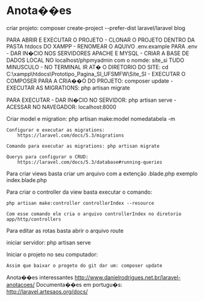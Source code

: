 # Anota��es

criar projeto: composer create-project --prefer-dist laravel/laravel blog

PARA ABRIR E EXECUTAR O PROJETO
	- CLONAR O PROJETO DENTRO DA PASTA htdocs DO XAMPP
	- RENOMEAR O AQUIVO .env.example PARA .env
	- DAR IN�CIO NOS SERVIDORES APACHE E MYSQL
	- CRIAR A BASE DE DADOS LOCAL NO localhost/phpmyadmin com o nomde: site_si TUDO MINUSCULO
	- NO TERMINAL IR AT� O DIRETORIO DO SITE: cd C:\xampp\htdocs\Prototipo_Pagina_SI_UFSMFW\Site_SI
	- EXECUTAR O COMPOSER PARA A CRIA��O DO PROJETO: composer update
	- EXECUTAR AS MIGRATIONS: php artisan migrate

PARA EXECUTAR
	- DAR IN�CIO NO SERVIDOR: php artisan serve
	- ACESSAR NO NAVEGADOR: localhost:8000



Criar model e migration: php artisan make:model nomedatabela -m


	Configurar e executar as migrations:
		https://laravel.com/docs/5.3/migrations

	Comando para executar as migrations: php artisan migrate
	
	Querys para configurar o CRUD:
		https://laravel.com/docs/5.3/database#running-queries

Para criar views basta criar um arquivo com a extenção .blade.php exemplo
	index.blade.php

Para criar o controller da view basta executar o comando:
	
	php artisan make:controller controllerIndex --resource
	
	Com esse comando ele cria o arquivo controllerIndex no diretorio app/http/controllers

Para editar as rotas basta abrir o arquivo route

iniciar servidor: php artisan serve


Iniciar o projeto no seu computador:
	
	Assim que baixar o progeto do git dar um: composer update

Anota��es interessantes http://www.danielrodrigues.net.br/laravel-anotacoes/
Documenta��es em portugu�s: http://laravel.artesaos.org/docs/